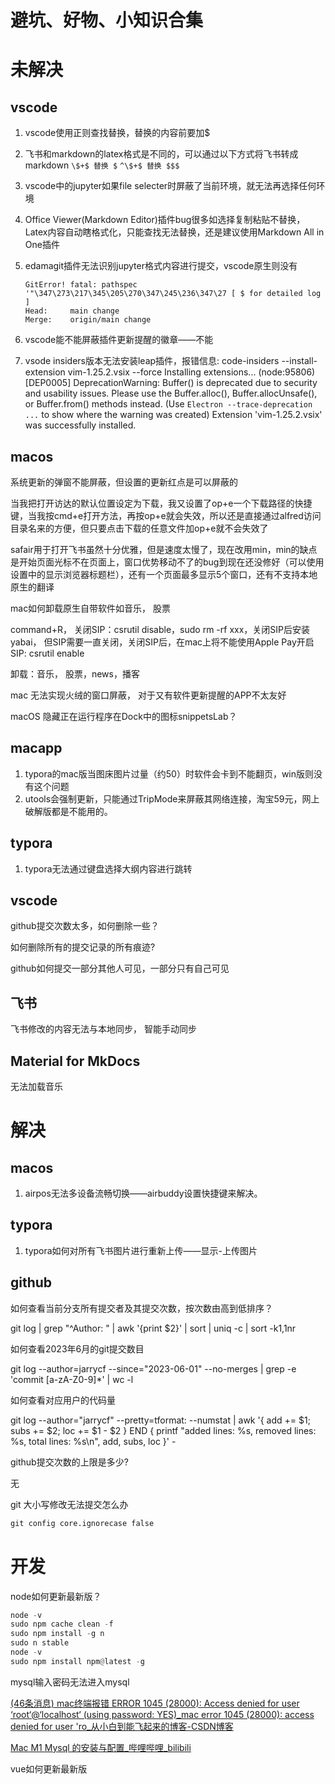 # 避坑、好物、小知识合集



# 未解决













## vscode

1. vscode使用正则查找替换，替换的内容前要加$

2. 飞书和markdown的latex格式是不同的，可以通过以下方式将飞书转成markdown
    `\$+$ 替换 $`
    `^\$+$ 替换 $$$`

3. vscode中的jupyter如果file selecter时屏蔽了当前环境，就无法再选择任何环境

4. Office Viewer(Markdown Editor)插件bug很多如选择复制粘贴不替换，Latex内容自动瞎格式化，只能查找无法替换，还是建议使用Markdown All in One插件

5. edamagit插件无法识别jupyter格式内容进行提交，vscode原生则没有

   ```
   GitError! fatal: pathspec '"\347\273\217\345\205\270\347\245\236\347\27 [ $ for detailed log ]
   Head:     main change
   Merge:    origin/main change
   ```

6. vscode能不能屏蔽插件更新提醒的徽章——不能

7. vsode insiders版本无法安装leap插件，报错信息: code-insiders --install-extension vim-1.25.2.vsix --force Installing extensions... (node:95806) [DEP0005] DeprecationWarning: Buffer() is deprecated due to security and usability issues. Please use the Buffer.alloc(), Buffer.allocUnsafe(), or Buffer.from() methods instead. (Use `Electron --trace-deprecation ...` to show where the warning was created) Extension 'vim-1.25.2.vsix' was successfully installed.



## macos

系统更新的弹窗不能屏蔽，但设置的更新红点是可以屏蔽的



当我把打开访达的默认位置设定为下载，我又设置了op+e一个下载路径的快捷键，当我按cmd+e打开方法，再按op+e就会失效，所以还是直接通过alfred访问目录名来的方便，但只要点击下载的任意文件加op+e就不会失效了



safair用于打开飞书虽然十分优雅，但是速度太慢了，现在改用min，min的缺点是开始页面光标不在页面上，窗口优势移动不了的bug到现在还没修好（可以使用设置中的显示浏览器标题栏），还有一个页面最多显示5个窗口，还有不支持本地原生的翻译



mac如何卸载原生自带软件如音乐， 股票

command+R， 关闭SIP：csrutil disable，sudo rm -rf xxx，关闭SIP后安装yabai， 但SIP需要一直关闭，关闭SIP后，在mac上将不能使用Apple Pay开启SIP: csrutil enable

卸载：音乐， 股票，news，播客



mac 无法实现火绒的窗口屏蔽， 对于又有软件更新提醒的APP不太友好



macOS 隐藏正在运行程序在Dock中的图标snippetsLab？





## macapp

1. typora的mac版当图床图片过量（约50）时软件会卡到不能翻页，win版则没有这个问题
1. utools会强制更新，只能通过TripMode来屏蔽其网络连接，淘宝59元，网上破解版都是不能用的。



## typora

1. typora无法通过键盘选择大纲内容进行跳转



## vscode



github提交次数太多，如何删除一些？



如何删除所有的提交记录的所有痕迹?



github如何提交一部分其他人可见，一部分只有自己可见



## 飞书

飞书修改的内容无法与本地同步， 智能手动同步







## Material for MkDocs

无法加载音乐











# 解决



## macos

1. airpos无法多设备流畅切换——airbuddy设置快捷键来解决。



## typora



1. typora如何对所有飞书图片进行重新上传——显示-上传图片









## github



如何查看当前分支所有提交者及其提交次数，按次数由高到低排序？

git log | grep "^Author: " | awk '{print $2}' | sort | uniq -c | sort -k1,1nr



如何查看2023年6月的git提交数目

git log --author=jarrycf --since="2023-06-01" --no-merges | grep -e 'commit [a-zA-Z0-9]*' | wc -l



如何查看对应用户的代码量

git log --author="jarrycf" --pretty=tformat: --numstat | awk '{ add += $1; subs += $2; loc += $1 - $2 } END { printf "added lines: %s, removed lines: %s, total lines: %s\n", add, subs, loc }' -



github提交次数的上限是多少?

无



git 大小写修改无法提交怎么办

```python
git config core.ignorecase false
```









# 开发



node如何更新最新版？

```python
node -v
sudo npm cache clean -f
sudo npm install -g n	
sudo n stable
node -v
sudo npm install npm@latest -g
```



mysql输入密码无法进入mysql

[(46条消息) mac终端报错 ERROR 1045 (28000): Access denied for user ‘root‘@‘localhost‘ (using password: YES)_mac error 1045 (28000): access denied for user 'ro_从小白到能飞起来的博客-CSDN博客](https://blog.csdn.net/m0_62012366/article/details/120397253)

[Mac M1 Mysql 的安装与配置_哔哩哔哩_bilibili](https://www.bilibili.com/video/BV16L4y1b75R/?p=8)





vue如何更新最新版
